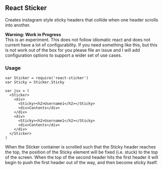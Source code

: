 ## React Sticker
Creates instagram style sticky headers that collide when one header scrolls into another.

**Warning: Work in Progress**  
This is an experiment. This does not follow idiomatic react and does not current have a lot of configurability. If you need something like this, but this is not work out of the box for you please file an issue and I will add configuration options to support a wider set of use cases.

### Usage
```
var Sticker = require('react-sticker')
var Sticky = Sticker.Sticky

var jsx = (
  <Sticker>
    <div>
      <Sticky><h2>Username1</h2></Sticky>
      <div>Contents</div>
    </div>
    <div>
      <Sticky><h2>Username1</h2></Sticky>
      <div>Contents</div>
    </div>
  </Sticker>
)
```

When the Sticker container is scrolled such that the Sticky header reaches the top, the position of the Sticky element will be fixed (i.e. stuck) to the top of the screen.  When the top of the second header hits the first header it will begin to push the first header out of the way, and then become sticky itself.
